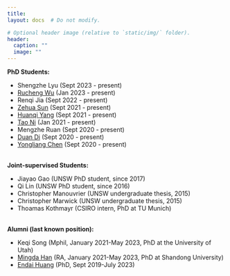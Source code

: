 ```yaml
---
title:
layout: docs  # Do not modify.

# Optional header image (relative to `static/img/` folder).
header:
  caption: ""
  image: ""
---
```

<b>PhD Students: </b>
<br>
<ul>
<li>Shengzhe Lyu (Sept 2023 - present)</li>
<li><a href="https://scholar.google.com/citations?user=Fk5F1p8AAAAJ&hl=en" target="_blank">Rucheng Wu</a> (Jan 2023 - present)</li>
<li>Renqi Jia (Sept 2022 - present)</li>
<li><a href="https://scholar.google.com/citations?user=N2cotUwAAAAJ&hl=en" target="_blank">Zehua Sun</a> (Sept 2021 - present)</li>
<li><a href="https://huanqiyang.site/" target="_blank">Huanqi Yang</a> (Sept 2021 - present)</li>
<li><a href="https://tony520.github.io/" target="_blank">Tao Ni</a> (Jan 2021 - present)</li>
<li>Mengzhe Ruan (Sept 2020 - present)</li>
<li><a href="https://diduan.netlify.app/" target="_blank">Duan Di</a> (Sept 2020 - present)</li>
<li><a href="https://chenyongliang97.github.io/page/" target="_blank">Yongliang Chen</a> (Sept 2020 - present)</li>
</ul>

<br>
<b>Joint-supervised Students: </b>
<br>
<ul>
<li>Jiayao Gao (UNSW PhD student, since 2017)</li>
<li>Qi Lin (UNSW PhD student, since 2016)</li>
<li>Christopher Manouvrier (UNSW undergraduate thesis, 2015)</li>
<li>Christopher Marwick (UNSW undergraduate thesis, 2015)</li>
<li>Thoamas Kothmayr (CSIRO intern,  PhD at TU Munich)</li>
</ul>

<br>
<b>Alumni (last known position): </b>
<br>
<ul>
<li>Keqi Song (Mphil, January 2021-May 2023, PhD at the University of Utah)</li>
<li><a href="https://mdhan.github.io/mingdahan/" target="_blank">Mingda Han</a> (RA, January 2021-May 2023, PhD at Shandong University)</li>
<li><a href="https://scholar.google.com.hk/citations?user=u20yyPQAAAAJ&hl=zh-CN" target="_blank">Endai Huang</a> (PhD, Sept 2019-July 2023)</li>
</ul>
<br>









